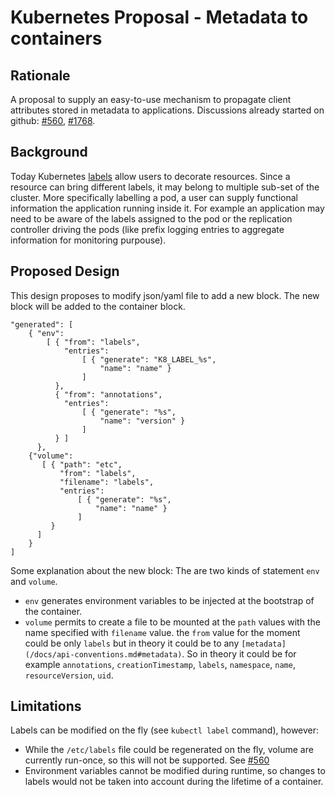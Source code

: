 # Kubernetes Proposal - Metadata to containers

## Rationale

A proposal to supply an easy-to-use mechanism to propagate client attributes stored in metadata to applications. Discussions already started on github: [#560](https://github.com/GoogleCloudPlatform/kubernetes/issues/560), [#1768](https://github.com/GoogleCloudPlatform/kubernetes/issues/1768).

## Background

Today Kubernetes [labels](/docs/labels.md) allow users to decorate resources. Since a resource can bring different labels, it may belong to multiple sub-set of the cluster. More specifically labelling a pod, a user can supply functional information the application running inside it. For example an application may need to be aware of the labels assigned to the pod or the replication controller driving the pods (like prefix logging entries to aggregate information for monitoring purpouse).

## Proposed Design

This design proposes to modify json/yaml file to add a new block. The new block will be added to the container block.

```
"generated": [
    { "env":
        [ { "from": "labels",
            "entries":
                [ { "generate": "K8_LABEL_%s",
                    "name": "name" }
                ]
          },
          { "from": "annotations",
            "entries":
                [ { "generate": "%s",
                    "name": "version" }
                ]
          } ]
      },
    {"volume":
       [ { "path": "etc",
           "from": "labels",
           "filename": "labels",
           "entries":
               [ { "generate": "%s",
                   "name": "name" }
               ]
         }
      ]
    }
]
```

Some explanation about the new block:
The are two kinds of statement `env` and `volume`.
* `env` generates environment variables to be injected at the bootstrap of the container.
* `volume` permits to create a file to be mounted at the `path` values with the name specified with `filename` value.
the `from` value for the moment could be only `labels` but in theory it could be to any `[metadata](/docs/api-conventions.md#metadata)`. So in theory it could be for example  `annotations`, `creationTimestamp`, `labels`, `namespace`, `name`, `resourceVersion`, `uid`.


## Limitations

Labels can be modified on the fly (see `kubectl label` command), however:
* While the `/etc/labels` file could be regenerated on the fly, volume are currently run-once, so this will not be supported. See [#560](https://github.com/GoogleCloudPlatform/kubernetes/issues/560)
* Environment variables cannot be modified during runtime, so changes to labels would not be taken into account during the lifetime of a container.
